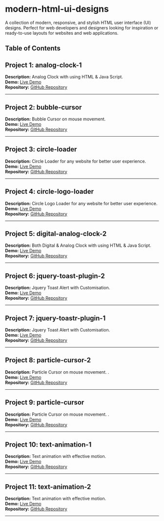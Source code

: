 # modern-html-ui-designs
A collection of modern, responsive, and stylish HTML user interface (UI) designs. Perfect for web developers and designers looking for inspiration or ready-to-use layouts for websites and web applications.

## Table of Contents

## Project 1: analog-clock-1
**Description:** Analog Clock with using HTML & Java Script.  
**Demo:** [Live Demo](https://haripadajena.github.io/modern-html-ui-designs/analog-clock-1)  
**Repository:** [GitHub Repository](https://github.com/haripadajena/modern-html-ui-designs/tree/main/analog-clock-1)  

---

## Project 2: bubble-cursor
**Description:** Bubble Cursor on mouse movement.  
**Demo:** [Live Demo](https://haripadajena.github.io/modern-html-ui-designs/bubble-cursor)  
**Repository:** [GitHub Repository](https://github.com/haripadajena/modern-html-ui-designs/tree/main/bubble-cursor)  

---

## Project 3: circle-loader
**Description:** Circle Loader for any website for better user experience.  
**Demo:** [Live Demo](https://haripadajena.github.io/modern-html-ui-designs/circle-loader)  
**Repository:** [GitHub Repository](https://github.com/haripadajena/modern-html-ui-designs/tree/main/circle-loader)  

---

## Project 4: circle-logo-loader
**Description:** Circle Logo Loader for any website for better user experience.  
**Demo:** [Live Demo](https://haripadajena.github.io/modern-html-ui-designs/circle-logo-loader)  
**Repository:** [GitHub Repository](https://github.com/haripadajena/modern-html-ui-designs/tree/main/circle-logo-loader)  

---

## Project 5: digital-analog-clock-2
**Description:** Both Digital & Analog Clock with using HTML & Java Script.  
**Demo:** [Live Demo](https://haripadajena.github.io/modern-html-ui-designs/digital-analog-clock-2)  
**Repository:** [GitHub Repository](https://github.com/haripadajena/modern-html-ui-designs/tree/main/digital-analog-clock-2)  

---

## Project 6: jquery-toast-plugin-2
**Description:** Jquery Toast Alert with Customisation.  
**Demo:** [Live Demo](https://haripadajena.github.io/modern-html-ui-designs/jquery-toast-plugin-2)  
**Repository:** [GitHub Repository](https://github.com/haripadajena/modern-html-ui-designs/tree/main/jquery-toast-plugin-2)  

---

## Project 7: jquery-toastr-plugin-1
**Description:** Jquery Toast Alert with Customisation.  
**Demo:** [Live Demo](https://haripadajena.github.io/modern-html-ui-designs/jquery-toastr-plugin-1)  
**Repository:** [GitHub Repository](https://github.com/haripadajena/modern-html-ui-designs/tree/main/jquery-toastr-plugin-1)  

---

## Project 8: particle-cursor-2
**Description:** Particle Cursor on mouse movement.  .  
**Demo:** [Live Demo](https://haripadajena.github.io/modern-html-ui-designs/particle-cursor-2)  
**Repository:** [GitHub Repository](https://github.com/haripadajena/modern-html-ui-designs/tree/main/particle-cursor-2)  

---

## Project 9: particle-cursor
**Description:** Particle Cursor on mouse movement.  .  
**Demo:** [Live Demo](https://haripadajena.github.io/modern-html-ui-designs/particle-cursor)  
**Repository:** [GitHub Repository](https://github.com/haripadajena/modern-html-ui-designs/tree/main/particle-cursor)  

---

## Project 10: text-animation-1
**Description:** Text animation with effective motion.  
**Demo:** [Live Demo](https://haripadajena.github.io/modern-html-ui-designs/text-animation-1)  
**Repository:** [GitHub Repository](https://github.com/haripadajena/modern-html-ui-designs/tree/main/text-animation-1)  

---

## Project 11: text-animation-2
**Description:** Text animation with effective motion.  
**Demo:** [Live Demo](https://haripadajena.github.io/modern-html-ui-designs/text-animation-2)  
**Repository:** [GitHub Repository](https://github.com/haripadajena/modern-html-ui-designs/tree/main/text-animation-2)  

---